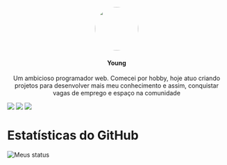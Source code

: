 <style>
.yng {border-radius: 50%}
</style>

<p align="center">
 <img class="yng" width="100px" src="https://cdn.discordapp.com/attachments/784859061148844052/789485890396356658/22b99b118932c6664b8dcbc8c2b476ca.png" align="center"/>
 <h4 align="center">Young</h4>

<p align="center">Um ambicioso programador web. Comecei por hobby, hoje atuo criando projetos para desenvolver mais meu conhecimento e assim, conquistar vagas de emprego e espaço na comunidade

[<img src="https://img.shields.io/badge/twitter-%231DA1F2.svg?&style=for-the-badge&logo=twitter&logoColor=white" />](https://twitter.com/LordYng_) [<img src="https://img.shields.io/badge/discord-%230087B5.svg?&style=for-the-badge&logo=discord&logoColor=white" />](https://discord.gg/UhEUW4h6mb)  [<img src="https://img.shields.io/badge/spotify-%210177A1.svg?&style=for-the-badge&logo=spotify&logoColor=white" />](https://open.spotify.com/user/i7q6bmqi8rv8i7upytt8ou6sj?si=DcW5VGuhR6SCZAgUSApZpg) 

# Estatísticas do GitHub
![Meus status](https://github-readme-stats.vercel.app/api?username=sir-young&show_icons=true&theme=radical)
